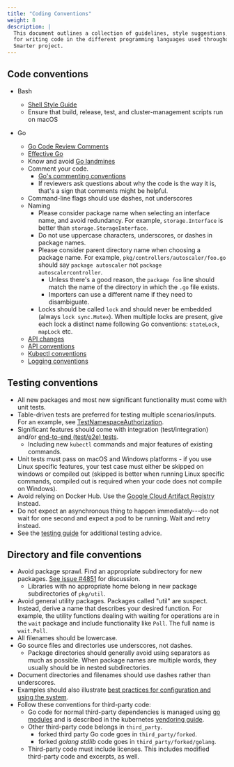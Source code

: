```yaml
---
title: "Coding Conventions"
weight: 8
description: |
  This document outlines a collection of guidelines, style suggestions, and tips
  for writing code in the different programming languages used throughout the
  Smarter project.
---
```


## Code conventions

  - Bash
    - [Shell Style Guide](https://google.github.io/styleguide/shellguide.html)
    - Ensure that build, release, test, and cluster-management scripts run on macOS

  - Go
    - [Go Code Review Comments](https://go.dev/wiki/CodeReviewComments)
    - [Effective Go](https://golang.org/doc/effective_go.html)
    - Know and avoid [Go landmines](https://gist.github.com/lavalamp/4bd23295a9f32706a48f)
    - Comment your code.
      - [Go's commenting conventions](https://go.dev/doc/comment)
      - If reviewers ask questions about why the code is the way it is, that's a sign that comments might be helpful.
    - Command-line flags should use dashes, not underscores
    - Naming
      - Please consider package name when selecting an interface name, and avoid redundancy. For example, `storage.Interface` is better than `storage.StorageInterface`.
      - Do not use uppercase characters, underscores, or dashes in package names.
      - Please consider parent directory name when choosing a package name. For example, `pkg/controllers/autoscaler/foo.go` should say `package autoscaler` not `package autoscalercontroller`.
          - Unless there's a good reason, the `package foo` line should match the name of the directory in which the `.go` file exists.
          - Importers can use a different name if they need to disambiguate.
      - Locks should be called `lock` and should never be embedded (always `lock sync.Mutex`). When multiple locks are present, give each lock a distinct name following Go conventions: `stateLock`, `mapLock` etc.
    - [API changes](/contributors/devel/sig-architecture/api_changes.md)
    - [API conventions](/contributors/devel/sig-architecture/api-conventions.md)
    - [Kubectl conventions](/contributors/devel/sig-cli/kubectl-conventions.md)
    - [Logging conventions](/contributors/devel/sig-instrumentation/logging.md)

## Testing conventions

  - All new packages and most new significant functionality must come with unit tests.
  - Table-driven tests are preferred for testing multiple scenarios/inputs. For an example, see [TestNamespaceAuthorization](https://github.com/kubernetes/kubernetes/blob/4b8e819355d791d96b7e9d9efe4cbafae2311c88/test/integration/auth/auth_test.go#L1201).
  - Significant features should come with integration (test/integration) and/or [end-to-end (test/e2e) tests](/contributors/devel/sig-testing/e2e-tests.md).
    - Including new `kubectl` commands and major features of existing commands.
  - Unit tests must pass on macOS and Windows platforms - if you use Linux specific features, your test case must either be skipped on windows or compiled out (skipped is better when running Linux specific commands, compiled out is required when your code does not compile on Windows).
  - Avoid relying on Docker Hub. Use the [Google Cloud Artifact Registry](https://cloud.google.com/artifact-registry/) instead.
  - Do not expect an asynchronous thing to happen immediately---do not wait for one second and expect a pod to be running. Wait and retry instead.
  - See the [testing guide](/contributors/devel/sig-testing/testing.md) for additional testing advice.

## Directory and file conventions

  - Avoid package sprawl. Find an appropriate subdirectory for new packages. [See issue #4851](http://issues.k8s.io/4851) for discussion.
    - Libraries with no appropriate home belong in new package subdirectories of `pkg/util`.
  - Avoid general utility packages. Packages called "util" are suspect. Instead, derive a name that describes your desired function. For example, the utility functions dealing with waiting for operations are in the `wait` package and include functionality like `Poll`. The full name is `wait.Poll`.
  - All filenames should be lowercase.
  - Go source files and directories use underscores, not dashes.
    - Package directories should generally avoid using separators as much as possible. When package names are multiple words, they usually should be in nested subdirectories.
  - Document directories and filenames should use dashes rather than underscores.
  - Examples should also illustrate [best practices for configuration and using the system](https://kubernetes.io/docs/concepts/configuration/overview/).
  - Follow these conventions for third-party code:
    - Go code for normal third-party dependencies is managed using [go modules](https://go.dev/wiki/Modules) and is described in the kubernetes [vendoring guide](/contributors/devel/sig-architecture/vendor.md).
    - Other third-party code belongs in `third_party`.
      - forked third party Go code goes in `third_party/forked`.
      - forked _golang stdlib_ code goes in `third_party/forked/golang`.
    - Third-party code must include licenses. This includes modified third-party code and excerpts, as well.
